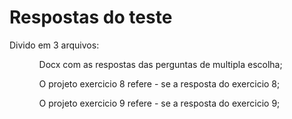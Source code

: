 # Respostas do teste

Divido em 3 arquivos:

<ul>
  <ol>Docx com as respostas das perguntas de multipla escolha;</ol>    
  <ol>O projeto exercicio 8 refere - se a resposta do exercicio 8;</ol>
  <ol>O projeto exercicio 9 refere - se a resposta do exercicio 9;</ol>
</ul>
